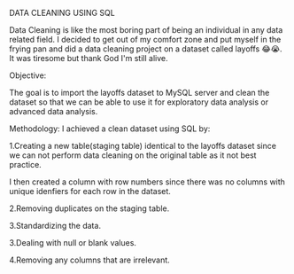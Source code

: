 DATA CLEANING USING SQL 

Data Cleaning is like the most boring part of being an 
individual in any data related field.
I decided to get out of my comfort zone and put myself in 
the frying pan and did a data cleaning project on a dataset called layoffs 😂😭.
It was tiresome but thank God I'm still alive.

Objective:

The goal is to import the layoffs dataset to
MySQL server and clean the dataset so that we can 
be able to use it for exploratory data analysis 
or advanced data analysis.

Methodology:
I achieved a clean dataset using SQL by:

1.Creating a new table(staging table) identical to the layoffs dataset 
since we can not perform data cleaning on the original table as it not best practice.

I then created a column with row numbers since there was no columns with unique idenfiers for each row in the dataset.

2.Removing duplicates on the staging table.

3.Standardizing the data.

3.Dealing with null or blank values.

4.Removing any columns that are irrelevant.
